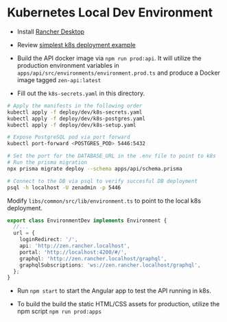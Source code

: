 # Kubernetes Local Dev Environment
- Install [Rancher Desktop](https://rancherdesktop.io/)

- Review [simplest k8s deployment example](https://github.com/jwsy/simplest-k8s/tree/mount-local)

- Build the API docker image via `npm run prod:api`.  It will utilize the production environment variables in `apps/api/src/environments/environment.prod.ts` and produce a Docker image tagged `zen-api:latest`

- Fill out the `k8s-secrets.yaml` in this directory.

```bash
# Apply the manifests in the following order
kubectl apply -f deploy/dev/k8s-secrets.yaml
kubectl apply -f deploy/dev/k8s-postgres.yaml
kubectl apply -f deploy/dev/k8s-setup.yaml
```

```bash
# Expose PostgreSQL pod via port forward
kubectl port-forward <POSTGRES_POD> 5446:5432

# Set the port for the DATABASE_URL in the .env file to point to k8s
# Run the prisma migration
npx prisma migrate deploy --schema apps/api/schema.prisma

# Connect to the DB via psql to verify succesful DB deployment
psql -h localhost -U zenadmin -p 5446
```

Modify `libs/common/src/lib/environment.ts` to point to the local k8s deployment.
```ts
export class EnvironmentDev implements Environment {
  //...
  url = {
    loginRedirect: '/',
    api: 'http://zen.rancher.localhost',
    portal: 'http://localhost:4200/#/',
    graphql: 'http://zen.rancher.localhost/graphql',
    graphqlSubscriptions: 'ws://zen.rancher.localhost/graphql',
  };
}
```

- Run `npm start` to start the Angular app to test the API running in k8s.

- To build the build the static HTML/CSS assets for production, utilize the npm script `npm run prod:apps`